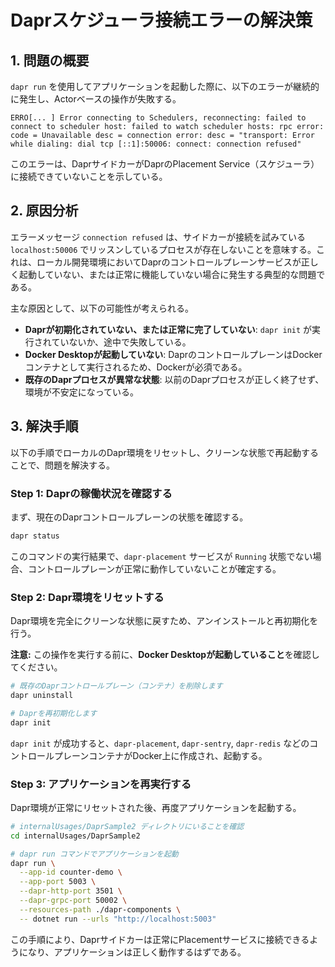 # Daprスケジューラ接続エラーの解決策

## 1. 問題の概要

`dapr run` を使用してアプリケーションを起動した際に、以下のエラーが継続的に発生し、Actorベースの操作が失敗する。

```log
ERRO[... ] Error connecting to Schedulers, reconnecting: failed to connect to scheduler host: failed to watch scheduler hosts: rpc error: code = Unavailable desc = connection error: desc = "transport: Error while dialing: dial tcp [::1]:50006: connect: connection refused"
```

このエラーは、DaprサイドカーがDaprのPlacement Service（スケジューラ）に接続できていないことを示している。

## 2. 原因分析

エラーメッセージ `connection refused` は、サイドカーが接続を試みている `localhost:50006` でリッスンしているプロセスが存在しないことを意味する。これは、ローカル開発環境においてDaprのコントロールプレーンサービスが正しく起動していない、または正常に機能していない場合に発生する典型的な問題である。

主な原因として、以下の可能性が考えられる。

*   **Daprが初期化されていない、または正常に完了していない**: `dapr init` が実行されていないか、途中で失敗している。
*   **Docker Desktopが起動していない**: DaprのコントロールプレーンはDockerコンテナとして実行されるため、Dockerが必須である。
*   **既存のDaprプロセスが異常な状態**: 以前のDaprプロセスが正しく終了せず、環境が不安定になっている。

## 3. 解決手順

以下の手順でローカルのDapr環境をリセットし、クリーンな状態で再起動することで、問題を解決する。

### Step 1: Daprの稼働状況を確認する

まず、現在のDaprコントロールプレーンの状態を確認する。

```bash
dapr status
```

このコマンドの実行結果で、`dapr-placement` サービスが `Running` 状態でない場合、コントロールプレーンが正常に動作していないことが確定する。

### Step 2: Dapr環境をリセットする

Dapr環境を完全にクリーンな状態に戻すため、アンインストールと再初期化を行う。

**注意:** この操作を実行する前に、**Docker Desktopが起動していること**を確認してください。

```bash
# 既存のDaprコントロールプレーン（コンテナ）を削除します
dapr uninstall

# Daprを再初期化します
dapr init
```

`dapr init` が成功すると、`dapr-placement`, `dapr-sentry`, `dapr-redis` などのコントロールプレーンコンテナがDocker上に作成され、起動する。

### Step 3: アプリケーションを再実行する

Dapr環境が正常にリセットされた後、再度アプリケーションを起動する。

```bash
# internalUsages/DaprSample2 ディレクトリにいることを確認
cd internalUsages/DaprSample2

# dapr run コマンドでアプリケーションを起動
dapr run \
  --app-id counter-demo \
  --app-port 5003 \
  --dapr-http-port 3501 \
  --dapr-grpc-port 50002 \
  --resources-path ./dapr-components \
  -- dotnet run --urls "http://localhost:5003"
```

この手順により、Daprサイドカーは正常にPlacementサービスに接続できるようになり、アプリケーションは正しく動作するはずである。
